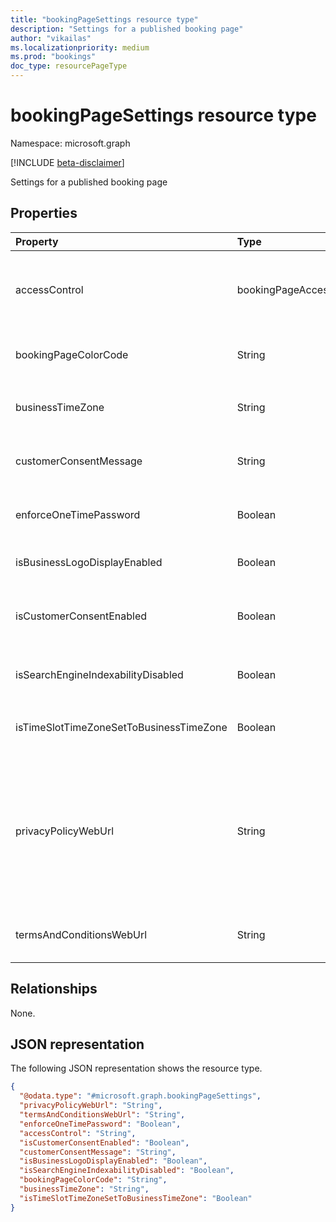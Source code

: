 ```yaml
---
title: "bookingPageSettings resource type"
description: "Settings for a published booking page"
author: "vikailas"
ms.localizationpriority: medium
ms.prod: "bookings"
doc_type: resourcePageType
---
```


# bookingPageSettings resource type

Namespace: microsoft.graph

[!INCLUDE [beta-disclaimer](../../includes/beta-disclaimer.md)]

Settings for a published booking page

## Properties
|Property|Type|Description|
|:---|:---|:---|
|accessControl|bookingPageAccessControl|Controlling access to a published booking page.The possible values are: `unrestricted`, `restrictedToOrganization`, `unknownFutureValue`.|
|bookingPageColorCode|String|Custom color for bookings page. Value should be in Hex format. Example: `#123456`|
|businessTimeZone|String|The time zone of the customer. For a list of possible values, see [dateTimeTimeZone](https://learn.microsoft.com/en-us/graph/api/resources/datetimetimezone?view=graph-rest-beta).|
|customerConsentMessage|String|he personal data collection and usage consent message in the bookings page|
|enforceOneTimePassword|Boolean|Determines if One Time Password is needed for appointment creation. Set to `false` by default|
|isBusinessLogoDisplayEnabled|Boolean|Display the business logo in the bookings page. Defaults value is `false`|
|isCustomerConsentEnabled|Boolean|If `true` enable the personal data collection and usage consent toggle in the bookings page. `false` by default |
|isSearchEngineIndexabilityDisabled|Boolean|Ensures that the page is not indexed by web crawlers. Defaults value is `false`|
|isTimeSlotTimeZoneSetToBusinessTimeZone|Boolean|Shows the booking time slots in business TimeZone Defaults to false|
|privacyPolicyWebUrl|String|URL of a webpage that gives the terms and conditions of the business. If privacy policy is not included, the following text 'The Policies and Practices of <Booking Business's Name> apply to the use of your data' will be displayed on Bookings page as default. |
|termsAndConditionsWebUrl|String|URL of a webpage that gives the terms and conditions of the business.|

## Relationships
None.

## JSON representation
The following JSON representation shows the resource type.
<!-- {
  "blockType": "resource",
  "@odata.type": "microsoft.graph.bookingPageSettings"
}
-->
``` json
{
  "@odata.type": "#microsoft.graph.bookingPageSettings",
  "privacyPolicyWebUrl": "String",
  "termsAndConditionsWebUrl": "String",
  "enforceOneTimePassword": "Boolean",
  "accessControl": "String",
  "isCustomerConsentEnabled": "Boolean",
  "customerConsentMessage": "String",
  "isBusinessLogoDisplayEnabled": "Boolean",
  "isSearchEngineIndexabilityDisabled": "Boolean",
  "bookingPageColorCode": "String",
  "businessTimeZone": "String",
  "isTimeSlotTimeZoneSetToBusinessTimeZone": "Boolean"
}
```

